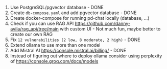 1. Use PostgreSQL/pgvector database - DONE
2. Create `db-compose.yaml` and add pgvector database - DONE
3. Create docker-compose for running pd-chat locally (database, ...)
4. Check if you can use RAG API https://github.com/danny-avila/rag_api/tree/main with custom UI - Not much fun, maybe better to
   create our own RAG
5. Fix ``12 vulnerabilities (2 low, 8 moderate, 2 high)`` - DONE
6. Extend ollama to use more than one model
7. Add Mistral AI https://console.mistral.ai/billing/ - DONE
8. Instead of figuring out where to deploy ollama consider using perplexity of https://console.groq.com/docs/models
